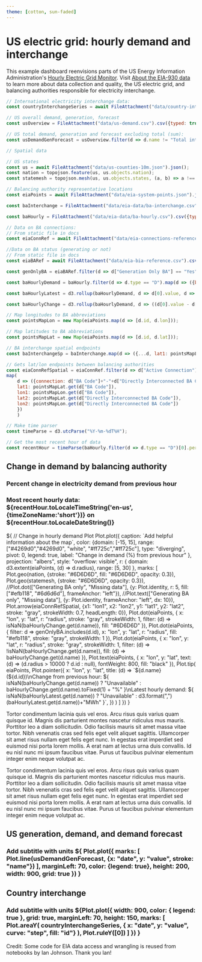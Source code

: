 ```yaml
---
theme: [cotton, sun-faded]
---
```


# US electric grid: hourly demand and interchange

This example dashboard reenvisions parts of the US Energy Information Administration's [Hourly Electric Grid Monitor]((https://www.eia.gov/electricity/gridmonitor/dashboard/electric_overview/US48/US48)). Visit [About the EIA-930 data](https://www.eia.gov/electricity/gridmonitor/about) to learn more about data collection and quality, the US electric grid, and balancing authorities responsible for electricity interchange.

```js
// International electricity interchange data:
const countryInterchangeSeries = await FileAttachment("data/country-interchange.csv").csv({typed: true});

// US overall demand, generation, forecast
const usOverview = FileAttachment("data/us-demand.csv").csv({typed: true});
```

```js
// US total demand, generation and forecast excluding total (sum):
const usDemandGenForecast = usOverview.filter(d => d.name != "Total interchange");
```

```js
// Spatial data

// US states
const us = await FileAttachment("data/us-counties-10m.json").json();
const nation = topojson.feature(us, us.objects.nation);
const statemesh = topojson.mesh(us, us.objects.states, (a, b) => a !== b);

// Balancing authority representative locations
const eiaPoints = await FileAttachment("data/eia-system-points.json").json().then(d => d[0].data);
```

```js
const baInterchange = FileAttachment("data/eia-data/ba-interchange.csv").csv({typed: true});

const baHourly = FileAttachment("data/eia-data/ba-hourly.csv").csv({typed: true});

// Data on BA connections:
// From static file in docs
const eiaConnRef = await FileAttachment("data/eia-connections-reference.csv").csv({typed: true});

//Data on BA status (generating or not)
// From static file in docs
const eiaBARef = await FileAttachment("data/eia-bia-reference.csv").csv({typed: true});
```

```js 
const genOnlyBA = eiaBARef.filter(d => d["Generation Only BA"] == "Yes").map(d => d["BA Code"]);
```

```js
const baHourlyDemand = baHourly.filter(d => d.type == "D").map(d => ({ba: d["respondent-name"], period: d.period, value: d.value})); // Only use demand ("D");
```

```js
const baHourlyLatest = d3.rollup(baHourlyDemand, d => d[0].value, d => d["ba"]);
```

```js
const baHourlyChange = d3.rollup(baHourlyDemand, d => ((d[0].value - d[1].value) / d[1].value) * 100, d => d["ba"] );
```

```js
// Map longitudes to BA abbreviations
const pointsMapLon = new Map(eiaPoints.map(d => [d.id, d.lon]));

// Map latitudes to BA abbreviations
const pointsMapLat = new Map(eiaPoints.map(d => [d.id, d.lat]));

// BA interchange spatial endpoints
const baInterchangeSp = baInterchange.map(d => ({...d, lat1: pointsMapLat.get(d["fromba"]), lon1: pointsMapLon.get(d["fromba"]), lat2: pointsMapLat.get(d["toba"]), lon2: pointsMapLon.get(d["toba"])}));
```

```js
// Gets lat/lon endpoints between balancing authorities
const eiaConnRefSpatial = eiaConnRef.filter(d => d["Active Connection"] == "Yes").
map(
    d => ({connection: d["BA Code"]+"-"+d["Directly Interconnected BA Code"],
    lat1: pointsMapLat.get(d["BA Code"]), 
    lon1: pointsMapLon.get(d["BA Code"]), 
    lat2: pointsMapLat.get(d["Directly Interconnected BA Code"]), 
    lon2: pointsMapLon.get(d["Directly Interconnected BA Code"])
    })
    )
```

```js
// Make time parser
const timeParse = d3.utcParse("%Y-%m-%dT%H");
```

```js
// Get the most recent hour of data
const recentHour = timeParse(baHourly.filter(d => d.type == "D")[0].period);
```


<div class="grid grid-cols-3">
  <div class="card grid-colspan-2 grid-rowspan-2">
    <h2>Change in demand by balancing authority</h2>
    <h3>Percent change in electricity demand from previous hour</h3>
    <h3>Most recent hourly data: ${recentHour.toLocaleTimeString('en-us',{timeZoneName:'short'})} on ${recentHour.toLocaleDateString()}</h3>
    ${
      // Change in hourly demand Plot
Plot.plot({
  caption: `Add helpful information about the map`, 
  color: {domain: [-15, 15], range: ["#4269d0","#4269d0", "white", "#ff725c","#ff725c"], type: "diverging", pivot: 0, legend: true, label: "Change in demand (%) from previous hour" },
  projection: "albers",
  style: "overflow: visible",
  r: { domain: d3.extent(eiaPoints, (d) => d.radius), range: [5, 30] },
  marks: [
    Plot.geo(nation, {stroke: "#6D6D6D", fill: "#6D6D6D", opacity: 0.3}),
    Plot.geo(statemesh, {stroke: "#6D6D6D", opacity: 0.3}),
    //Plot.dot(["Generating BA only", "Missing data"], {y: Plot.identity, r: 5, fill: ["#efb118", "#6d6d6d"], frameAnchor: "left"}),
    //Plot.text(["Generating BA only", "Missing data"], {y: Plot.identity, frameAnchor: "left", dx: 10}),
    Plot.arrow(eiaConnRefSpatial, {x1: "lon1", x2: "lon2", y1: "lat1", y2: "lat2", stroke: "gray", strokeWidth: 0.7, headLength: 0}),
    Plot.dot(eiaPoints, { 
      x: "lon",
      y: "lat",
      r: "radius",
      stroke: "gray",
      strokeWidth: 1,
      filter: (d) => isNaN(baHourlyChange.get(d.name)),
      fill: "#6D6D6D"
    }),
    Plot.dot(eiaPoints, {
      filter: d => genOnlyBA.includes(d.id),
      x: "lon",
      y: "lat",
      r: "radius",
      fill: "#efb118",
      stroke: "gray",
      strokeWidth: 1
    }),
    Plot.dot(eiaPoints, {
      x: "lon",
      y: "lat",
      r: "radius",
      stroke: "gray",
      strokeWidth: 1,
      filter: (d) => !isNaN(baHourlyChange.get(d.name)),
      fill: (d) => baHourlyChange.get(d.name)
    }),
    Plot.text(eiaPoints, {
      x: "lon",
      y: "lat",
      text: (d) => (d.radius > 10000 ? d.id : null),
      fontWeight: 800,
      fill: "black"
    }),
    Plot.tip(
      eiaPoints,
      Plot.pointer({
        x: "lon",
        y: "lat",
        title: (d) =>
          `${d.name} (${d.id})\nChange from previous hour: ${
            isNaN(baHourlyChange.get(d.name))
              ? "Unavailable"
              : baHourlyChange.get(d.name).toFixed(1) + "%"
          }\nLatest hourly demand: ${
            isNaN(baHourlyLatest.get(d.name))
              ? "Unavailable"
              : d3.format(",")(baHourlyLatest.get(d.name))+"MWh"
          }`,
      })
    )
  ]
})
    }
  </div>
  <div class="card grid-colspan-1 grid-rowspan-1">
    <p>Tortor condimentum lacinia quis vel eros. Arcu risus quis varius quam quisque id. Magnis dis parturient montes nascetur ridiculus mus mauris. Porttitor leo a diam sollicitudin. Odio facilisis mauris sit amet massa vitae tortor. Nibh venenatis cras sed felis eget velit aliquet sagittis. Ullamcorper sit amet risus nullam eget felis eget nunc. In egestas erat imperdiet sed euismod nisi porta lorem mollis. A erat nam at lectus urna duis convallis. Id eu nisl nunc mi ipsum faucibus vitae. Purus ut faucibus pulvinar elementum integer enim neque volutpat ac.</p>
  </div>
    <div class="card grid-colspan-1 grid-rowspan-1">
    <p>Tortor condimentum lacinia quis vel eros. Arcu risus quis varius quam quisque id. Magnis dis parturient montes nascetur ridiculus mus mauris. Porttitor leo a diam sollicitudin. Odio facilisis mauris sit amet massa vitae tortor. Nibh venenatis cras sed felis eget velit aliquet sagittis. Ullamcorper sit amet risus nullam eget felis eget nunc. In egestas erat imperdiet sed euismod nisi porta lorem mollis. A erat nam at lectus urna duis convallis. Id eu nisl nunc mi ipsum faucibus vitae. Purus ut faucibus pulvinar elementum integer enim neque volutpat ac.</p>
  </div>
   <div class="card grid-colspan-3 grid-rowspan-1">
  <h2>US generation, demand, and demand forecast</h2>
  <h3>Add subtitle with units</3>
   ${
    Plot.plot({
  marks: [
    Plot.line(usDemandGenForecast, {x: "date", y: "value", stroke: "name"})
  ],
  marginLeft: 70,
  color: {legend: true},
  height: 200, 
  width: 900,
  grid: true
})
   }
  </div>
  <div class="card grid-colspan-3 grid-rowspan-1">
  <h2>Country interchange</h2>
  <h3>Add subtitle with units</3>
   ${Plot.plot({
    width: 900,
    color: { legend: true },
    grid: true,
    marginLeft: 70,
    height: 150,
    marks: [
        Plot.areaY(
            countryInterchangeSeries,
            { x: "date", y: "value", curve: "step", fill: "id"}
        ),
        Plot.ruleY([0])
    ]
})
   }
  </div>
</div>

Credit: Some code for EIA data access and wrangling is reused from notebooks by Ian Johnson. Thank you Ian!
